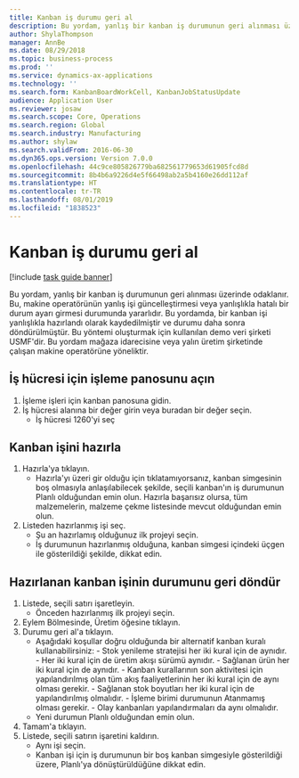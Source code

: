 ```yaml
---
title: Kanban iş durumu geri al
description: Bu yordam, yanlış bir kanban iş durumunun geri alınması üzerinde odaklanır.
author: ShylaThompson
manager: AnnBe
ms.date: 08/29/2018
ms.topic: business-process
ms.prod: ''
ms.service: dynamics-ax-applications
ms.technology: ''
ms.search.form: KanbanBoardWorkCell, KanbanJobStatusUpdate
audience: Application User
ms.reviewer: josaw
ms.search.scope: Core, Operations
ms.search.region: Global
ms.search.industry: Manufacturing
ms.author: shylaw
ms.search.validFrom: 2016-06-30
ms.dyn365.ops.version: Version 7.0.0
ms.openlocfilehash: 44c9ce805826779ba682561779653d61905fcd8d
ms.sourcegitcommit: 8b4b6a9226d4e5f66498ab2a5b4160e26dd112af
ms.translationtype: HT
ms.contentlocale: tr-TR
ms.lasthandoff: 08/01/2019
ms.locfileid: "1838523"
---
```

# <a name="revert-kanban-job-status"></a>Kanban iş durumu geri al

[!include [task guide banner](../../includes/task-guide-banner.md)]

Bu yordam, yanlış bir kanban iş durumunun geri alınması üzerinde odaklanır. Bu, makine operatörünün yanlış işi güncelleştirmesi veya yanlışlıkla hatalı bir durum ayarı girmesi durumunda yararlıdır. Bu yordamda, bir kanban işi yanlışlıkla hazırlandı olarak kaydedilmiştir ve durumu daha sonra döndürülmüştür. Bu yöntemi oluşturmak için kullanılan demo veri şirketi USMF'dir. Bu yordam mağaza idarecisine veya yalın üretim şirketinde çalışan makine operatörüne yöneliktir.


## <a name="open-process-board-for-the-work-cell"></a>İş hücresi için işleme panosunu açın
1. İşleme işleri için kanban panosuna gidin.
2. İş hücresi alanına bir değer girin veya buradan bir değer seçin.
    * İş hücresi 1260'yi seç  

## <a name="prepare-kanban-job"></a>Kanban işini hazırla
1. Hazırla'ya tıklayın.
    * Hazırla'yı üzeri gir olduğu için tıklatamıyorsanız, kanban simgesinin boş olmasıyla anlaşılabilecek şekilde, seçili kanban'ın iş durumunun Planlı olduğundan emin olun. Hazırla başarısız olursa, tüm malzemelerin, malzeme çekme listesinde mevcut olduğundan emin olun.  
2. Listeden hazırlanmış işi seç.
    * Şu an hazırlamış olduğunuz ilk projeyi seçin.  
    * İş durumunun hazırlanmış olduğuna, kanban simgesi içindeki üçgen ile gösterildiği şekilde, dikkat edin.  

## <a name="revert-the-status-of-the-prepared-kanban-job"></a>Hazırlanan kanban işinin durumunu geri döndür
1. Listede, seçili satırı işaretleyin.
    * Önceden hazırlanmış ilk projeyi seçin.  
2. Eylem Bölmesinde, Üretim öğesine tıklayın.
3. Durumu geri al'a tıklayın.
    * Aşağıdaki koşullar doğru olduğunda bir alternatif kanban kuralı kullanabilirsiniz:  - Stok yenileme stratejisi her iki kural için de aynıdır.  - Her iki kural için de üretim akışı sürümü aynıdır.  - Sağlanan ürün her iki kural için de aynıdır.  - Kanban kurallarının son aktivitesi için yapılandırılmış olan tüm akış faaliyetlerinin her iki kural için de aynı olması gerekir.  - Sağlanan stok boyutları her iki kural için de yapılandırılmış olmalıdır.  - İşleme birimi durumunun Atanmamış olması gerekir.  - Olay kanbanları yapılandırmaları da aynı olmalıdır.  
    * Yeni durumun Planlı olduğundan emin olun.  
4. Tamam'a tıklayın.
5. Listede, seçili satırın işaretini kaldırın.
    * Aynı işi seçin.  
    * Kanban işi için iş durumunun bir boş kanban simgesiyle gösterildiği üzere, Planlı'ya dönüştürüldüğüne dikkat edin.  

